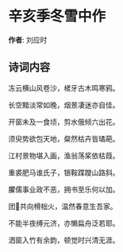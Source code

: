 # 辛亥季冬雪中作

**作者**: 刘应时

## 诗词内容

冻云横山风卷沙，槎牙古木鸣寒鸦。

长空黯淡常如晚，烟景凄迷亦自佳。

开窗未及一食顷，剪水俄倾六出花。

须臾势欲包天地，粲然枯卉皆璚葩。

江村景物堪入画，渔翁荡桨依枯葭。

重裘肥马谁氏子，银鞍蹀躞山路斜。

臞儒事业政不恶，拥书至乐何以加。

团𪢮共向榾柮火，温然春意生吾家。

不能半夜缚元济，亦懒扁舟泛若耶。

洒窗入竹有余韵，顿觉时兴清无涯。

